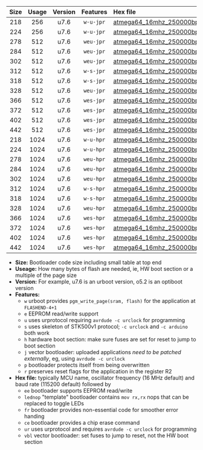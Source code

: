 |Size|Usage|Version|Features|Hex file|
|:-:|:-:|:-:|:-:|:--|
|218|256|u7.6|`w-u-jpr`|[atmega64_16mhz_250000bps_ur_vbl.hex](https://raw.githubusercontent.com/stefanrueger/urboot/main/atmega64_16mhz_250000bps_ur_vbl.hex)|
|224|256|u7.6|`w-u-jpr`|[atmega64_16mhz_250000bps_lednop_ur_vbl.hex](https://raw.githubusercontent.com/stefanrueger/urboot/main/atmega64_16mhz_250000bps_lednop_ur_vbl.hex)|
|278|512|u7.6|`weu-jpr`|[atmega64_16mhz_250000bps_ee_ur_vbl.hex](https://raw.githubusercontent.com/stefanrueger/urboot/main/atmega64_16mhz_250000bps_ee_ur_vbl.hex)|
|284|512|u7.6|`weu-jpr`|[atmega64_16mhz_250000bps_ee_lednop_ur_vbl.hex](https://raw.githubusercontent.com/stefanrueger/urboot/main/atmega64_16mhz_250000bps_ee_lednop_ur_vbl.hex)|
|302|512|u7.6|`weu-jpr`|[atmega64_16mhz_250000bps_ee_lednop_fr_ur_vbl.hex](https://raw.githubusercontent.com/stefanrueger/urboot/main/atmega64_16mhz_250000bps_ee_lednop_fr_ur_vbl.hex)|
|312|512|u7.6|`w-s-jpr`|[atmega64_16mhz_250000bps_vbl.hex](https://raw.githubusercontent.com/stefanrueger/urboot/main/atmega64_16mhz_250000bps_vbl.hex)|
|318|512|u7.6|`w-s-jpr`|[atmega64_16mhz_250000bps_lednop_vbl.hex](https://raw.githubusercontent.com/stefanrueger/urboot/main/atmega64_16mhz_250000bps_lednop_vbl.hex)|
|328|512|u7.6|`weu-jpr`|[atmega64_16mhz_250000bps_ee_lednop_fr_ce_ur_vbl.hex](https://raw.githubusercontent.com/stefanrueger/urboot/main/atmega64_16mhz_250000bps_ee_lednop_fr_ce_ur_vbl.hex)|
|366|512|u7.6|`wes-jpr`|[atmega64_16mhz_250000bps_ee_vbl.hex](https://raw.githubusercontent.com/stefanrueger/urboot/main/atmega64_16mhz_250000bps_ee_vbl.hex)|
|372|512|u7.6|`wes-jpr`|[atmega64_16mhz_250000bps_ee_lednop_vbl.hex](https://raw.githubusercontent.com/stefanrueger/urboot/main/atmega64_16mhz_250000bps_ee_lednop_vbl.hex)|
|402|512|u7.6|`wes-jpr`|[atmega64_16mhz_250000bps_ee_lednop_fr_vbl.hex](https://raw.githubusercontent.com/stefanrueger/urboot/main/atmega64_16mhz_250000bps_ee_lednop_fr_vbl.hex)|
|442|512|u7.6|`wes-jpr`|[atmega64_16mhz_250000bps_ee_lednop_fr_ce_vbl.hex](https://raw.githubusercontent.com/stefanrueger/urboot/main/atmega64_16mhz_250000bps_ee_lednop_fr_ce_vbl.hex)|
|218|1024|u7.6|`w-u-hpr`|[atmega64_16mhz_250000bps_ur.hex](https://raw.githubusercontent.com/stefanrueger/urboot/main/atmega64_16mhz_250000bps_ur.hex)|
|224|1024|u7.6|`w-u-hpr`|[atmega64_16mhz_250000bps_lednop_ur.hex](https://raw.githubusercontent.com/stefanrueger/urboot/main/atmega64_16mhz_250000bps_lednop_ur.hex)|
|278|1024|u7.6|`weu-hpr`|[atmega64_16mhz_250000bps_ee_ur.hex](https://raw.githubusercontent.com/stefanrueger/urboot/main/atmega64_16mhz_250000bps_ee_ur.hex)|
|284|1024|u7.6|`weu-hpr`|[atmega64_16mhz_250000bps_ee_lednop_ur.hex](https://raw.githubusercontent.com/stefanrueger/urboot/main/atmega64_16mhz_250000bps_ee_lednop_ur.hex)|
|302|1024|u7.6|`weu-hpr`|[atmega64_16mhz_250000bps_ee_lednop_fr_ur.hex](https://raw.githubusercontent.com/stefanrueger/urboot/main/atmega64_16mhz_250000bps_ee_lednop_fr_ur.hex)|
|312|1024|u7.6|`w-s-hpr`|[atmega64_16mhz_250000bps.hex](https://raw.githubusercontent.com/stefanrueger/urboot/main/atmega64_16mhz_250000bps.hex)|
|318|1024|u7.6|`w-s-hpr`|[atmega64_16mhz_250000bps_lednop.hex](https://raw.githubusercontent.com/stefanrueger/urboot/main/atmega64_16mhz_250000bps_lednop.hex)|
|328|1024|u7.6|`weu-hpr`|[atmega64_16mhz_250000bps_ee_lednop_fr_ce_ur.hex](https://raw.githubusercontent.com/stefanrueger/urboot/main/atmega64_16mhz_250000bps_ee_lednop_fr_ce_ur.hex)|
|366|1024|u7.6|`wes-hpr`|[atmega64_16mhz_250000bps_ee.hex](https://raw.githubusercontent.com/stefanrueger/urboot/main/atmega64_16mhz_250000bps_ee.hex)|
|372|1024|u7.6|`wes-hpr`|[atmega64_16mhz_250000bps_ee_lednop.hex](https://raw.githubusercontent.com/stefanrueger/urboot/main/atmega64_16mhz_250000bps_ee_lednop.hex)|
|402|1024|u7.6|`wes-hpr`|[atmega64_16mhz_250000bps_ee_lednop_fr.hex](https://raw.githubusercontent.com/stefanrueger/urboot/main/atmega64_16mhz_250000bps_ee_lednop_fr.hex)|
|442|1024|u7.6|`wes-hpr`|[atmega64_16mhz_250000bps_ee_lednop_fr_ce.hex](https://raw.githubusercontent.com/stefanrueger/urboot/main/atmega64_16mhz_250000bps_ee_lednop_fr_ce.hex)|

- **Size:** Bootloader code size including small table at top end
- **Useage:** How many bytes of flash are needed, ie, HW boot section or a multiple of the page size
- **Version:** For example, u7.6 is an urboot version, o5.2 is an optiboot version
- **Features:**
  + `w` urboot provides `pgm_write_page(sram, flash)` for the application at `FLASHEND-4+1`
  + `e` EEPROM read/write support
  + `u` uses urprotocol requiring `avrdude -c urclock` for programming
  + `s` uses skeleton of STK500v1 protocol; `-c urclock` and `-c arduino` both work
  + `h` hardware boot section: make sure fuses are set for reset to jump to boot section
  + `j` vector bootloader: uploaded applications *need to be patched externally*, eg, using `avrdude -c urclock`
  + `p` bootloader protects itself from being overwritten
  + `r` preserves reset flags for the application in the register R2
- **Hex file:** typically MCU name, oscillator frequency (16 MHz default) and baud rate (115200 default) followed by
  + `ee` bootloader supports EEPROM read/write
  + `lednop` "template" bootloader contains `mov rx,rx` nops that can be replaced to toggle LEDs
  + `fr` bootloader provides non-essential code for smoother error handing
  + `ce` bootloader provides a chip erase command
  + `ur` uses urprotocol and requires `avrdude -c urclock` for programming
  + `vbl` vector bootloader: set fuses to jump to reset, not the HW boot section

